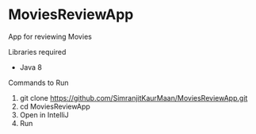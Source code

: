 # MoviesReviewApp
App for reviewing Movies

Libraries required
* Java 8

Commands to Run
1. git clone https://github.com/SimranjitKaurMaan/MoviesReviewApp.git
2. cd MoviesReviewApp
3. Open in IntelliJ
4. Run

